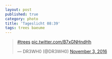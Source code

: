 ```yaml
---
layout: post
published: true
category: photo
title: 'Tageslicht 08:39'
tags: trees baeume
---
```

<blockquote class="twitter-tweet"><p lang="und" dir="ltr"><a href="https://twitter.com/hashtag/trees?src=hash">#trees</a> <a href="https://t.co/B7xGNHndHh">pic.twitter.com/B7xGNHndHh</a></p>&mdash; DR3WH0 (@DR3WH0) <a href="https://twitter.com/DR3WH0/status/794172252107350016">November 3, 2016</a></blockquote>
<script async src="//platform.twitter.com/widgets.js" charset="utf-8"></script>
